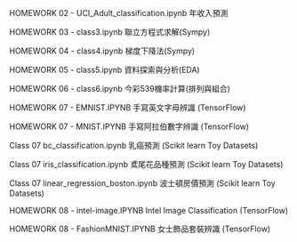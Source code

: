 HOMEWORK 02 - UCI_Adult_classification.ipynb 年收入預測

HOMEWORK 03 - class3.ipynb 聯立方程式求解(Sympy)

HOMEWORK 04 - class4.ipynb 梯度下降法(Sympy)

HOMEWORK 05 - class5.ipynb 資料探索與分析(EDA)

HOMEWORK 06 - class6.ipynb 今彩539機率計算(排列與組合)

HOMEWORK 07 - EMNIST.IPYNB 手寫英文字母辨識 (TensorFlow)

HOMEWORK 07 - MNIST.IPYNB  手寫阿拉伯數字辨識 (TensorFlow)

Class 07 bc_classification.ipynb 乳癌預測 (Scikit learn Toy Datasets)

Class 07 iris_classification.ipynb 鳶尾花品種預測 (Scikit learn Toy Datasets)

Class 07 linear_regression_boston.ipynb 波士頓房價預測 (Scikit learn Toy Datasets)

HOMEWORK 08 - intel-image.IPYNB  Intel Image Classification (TensorFlow)

HOMEWORK 08 - FashionMNIST.IPYNB  女士飾品套裝辨識 (TensorFlow)
